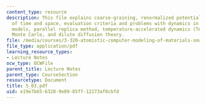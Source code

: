 ```yaml
---
content_type: resource
description: This file explains coarse-graining, renormalized potentials, problems
  of time and space, evaluation criteria and problems with dynamics in coarse-grained
  models, parallel replica method, temperature-accelerated dynamics (TAD), kinetic
  Monte Carlo, and dilute diffusion theory.
file: /media/courses/3-320-atomistic-computer-modeling-of-materials-sma-5107-spring-2005/e19e7b6563289e0985ff12173af0cbfd_5_03.pdf
file_type: application/pdf
learning_resource_types:
- Lecture Notes
ocw_type: OCWFile
parent_title: Lecture Notes
parent_type: CourseSection
resourcetype: Document
title: 5_03.pdf
uid: e19e7b65-6328-9e09-85ff-12173af0cbfd
---
```

